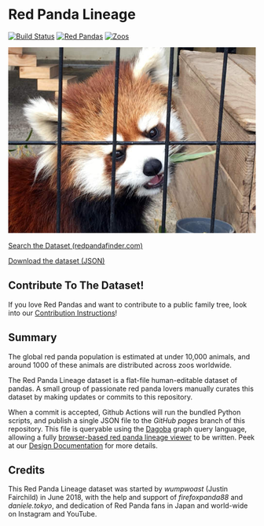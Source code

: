 # Red Panda Lineage

[![Build Status](https://github.com/wwoast/redpanda-lineage/actions/workflows/publish.yml/badge.svg?master)](https://github.com/wwoast/redpanda-lineage/actions/workflows/publish.yml)
[![Red Pandas](https://img.shields.io/badge/dynamic/json.svg?query=$._totals.pandas&label=red%20pandas&uri=https%3A%2F%2Fwwoast.github.io%2Fredpanda-lineage%2Fexport%2Fredpanda.json)](https://wwoast.github.io/redpanda-lineage/export/redpanda.json)
[![Zoos](https://img.shields.io/badge/dynamic/json.svg?query=$._totals.zoos&label=zoos&uri=https%3A%2F%2Fwwoast.github.io%2Fredpanda-lineage%2Fexport%2Fredpanda.json)](https://wwoast.github.io/redpanda-lineage/export/redpanda.json)

[![Kokin](https://raw.githubusercontent.com/wwoast/redpanda-lineage/master/docs/images/readme/header.jpg)](https://raw.githubusercontent.com/wwoast/redpanda-lineage/master/pandas/0011_kushiro/0023_kokin.txt)

[Search the Dataset (redpandafinder.com)](https://redpandafinder.com)

[Download the dataset (JSON)](https://wwoast.github.io/redpanda-lineage/export/redpanda.json)

## Contribute To The Dataset!

If you love Red Pandas and want to contribute to a public family tree, look into our [Contribution Instructions](https://github.com/wwoast/redpanda-lineage/blob/master/docs/INSTRUCTIONS.md)!

## Summary

The global red panda population is estimated at under 10,000 animals, and around 1000 of these animals are distributed across zoos worldwide.

The Red Panda Lineage dataset is a flat-file human-editable dataset of pandas. A small group of passionate red panda lovers manually curates this dataset by making updates or commits to this repository.

When a commit is accepted, Github Actions will run the bundled Python scripts, and publish a single JSON file to the _GitHub pages_ branch of this repository. This file is queryable using the [Dagoba](https://github.com/dxnn/dagoba) graph query language, allowing a fully [browser-based red panda lineage viewer](https://redpandafinder.com) to be written. Peek at our [Design Documentation](https://github.com/wwoast/redpanda-lineage/blob/master/docs/DESIGN.md) for more details.

## Credits

This Red Panda Lineage dataset was started by _wumpwoast_ (Justin Fairchild) in June 2018, with the help and support of _firefoxpanda88_ and _daniele.tokyo_, and dedication of Red Panda fans in Japan and world-wide on Instagram and YouTube.
